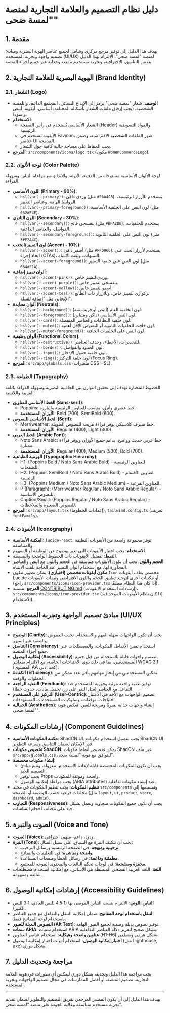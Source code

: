 # دليل نظام التصميم والعلامة التجارية لمنصة "لمسة ضحى"

## 1. مقدمة

يهدف هذا الدليل إلى توفير مرجع مركزي وشامل لجميع عناصر الهوية البصرية ومبادئ تصميم واجهة وتجربة المستخدم (UI/UX) لمنصة "لمسة ضحى". الالتزام بهذا الدليل يضمن التناسق، الاحترافية، وتجربة مستخدم ممتعة وجذابة عبر جميع أجزاء المنصة.

## 2. الهوية البصرية للعلامة التجارية (Brand Identity)

### 2.1. الشعار (Logo)

*   **الوصف**: شعار "لمسة ضحى" يرمز إلى الإبداع النسائي، المجتمع الداعم، واللمسة الشخصية. (يجب إرفاق ملفات الشعار بأشكاله المختلفة: أساسي، أيقونة، أبيض وأسود).
*   **الاستخدام**:
    *   الشعار الأساسي يُستخدم في رأس الصفحة (Header) والمواد التسويقية الرئيسية.
    *   الأيقونة تُستخدم في Favicon، صور الملفات الشخصية الافتراضية، وضمن عناصر UI المدمجة.
    *   يجب الحفاظ على مساحة خالية كافية حول الشعار.
*   **المرجع**: `src/components/icons/logo.tsx` (مكون `WomenCommerceLogo`).

### 2.2. لوحة الألوان (Color Palette)

لوحة الألوان الأساسية مستوحاة من الدفء، الأنوثة، والإبداع، مع مراعاة التباين وسهولة القراءة.

*   **اللون الأساسي (Primary - 60%)**:
    *   `hsl(var(--primary))`: وردي دافئ (مثل `#EAA4C6`). يستخدم للأزرار الرئيسية، الروابط الهامة، وعناصر التمييز.
    *   `hsl(var(--primary-foreground))`: لون النص على الخلفية الأساسية (مثل `#662E4E`).
*   **اللون الثانوي (Secondary - 30%)**:
    *   `hsl(var(--secondary))`: بنفسجي فاتح (مثل `#BFA2DB`). يستخدم للخلفيات، الفواصل، والعناصر الداعمة.
    *   `hsl(var(--secondary-foreground))`: لون النص على الخلفية الثانوية (مثل `#3F2A4C`).
*   **لون التمييز/الجذب (Accent - 10%)**:
    *   `hsl(var(--accent))`: أصفر دافئ (مثل `#FFD966`). يستخدم لأزرار الحث على اتخاذ إجراء (CTAs)، التنبيهات، ولفت الانتباه.
    *   `hsl(var(--accent-foreground))`: لون النص على خلفية التمييز (مثل `#664F1A`).
*   **ألوان تمييز إضافية**:
    *   `hsl(var(--accent-pink))`: وردي لتمييز خاص.
    *   `hsl(var(--accent-purple))`: بنفسجي لتمييز خاص.
    *   `hsl(var(--accent-yellow))`: أصفر لتمييز خاص.
    *   `hsl(var(--accent-teal))`: تركوازي لتمييز خاص، وللأزرار ذات الطابع الإيجابي مثل "إضافة للسلة".
*   **ألوان محايدة (Neutrals)**:
    *   `hsl(var(--background))`: لون الخلفية العام (أبيض أو قريب منه).
    *   `hsl(var(--foreground))`: لون النص الأساسي (داكن ومتباين).
    *   `hsl(var(--card))`: لون خلفية البطاقات والعناصر المنفصلة.
    *   `hsl(var(--muted))`: لون خافت للخلفيات الثانوية أو النصوص الأقل أهمية.
    *   `hsl(var(--muted-foreground))`: لون النص على الخلفيات الخافتة.
*   **ألوان وظيفية (Functional Colors)**:
    *   `hsl(var(--destructive))`: للتحذيرات، الأخطاء، وحذف العناصر.
    *   `hsl(var(--border))`: لون الحدود والفواصل.
    *   `hsl(var(--input))`: لون خلفية حقول الإدخال.
    *   `hsl(var(--ring))`: لون حلقة التركيز (Focus Ring).
*   **المرجع**: `src/app/globals.css` (متغيرات CSS HSL).

### 2.3. الطباعة (Typography)

الخطوط المختارة تهدف إلى تحقيق التوازن بين الجاذبية البصرية وسهولة القراءة باللغة العربية واللاتينية.

*   **الخط الأساسي للعناوين (Sans-serif)**:
    *   Poppins: خط عصري وأنيق، مناسب للعناوين الرئيسية والبارزة.
    *   **الأوزان المستخدمة**: Bold (700), SemiBold (600).
*   **الخط الأساسي للنصوص (Serif)**:
    *   Merriweather: خط سيرف كلاسيكي يوفر قراءة مريحة للنصوص الطويلة.
    *   **الأوزان المستخدمة**: Regular (400), Light (300).
*   **الخط العربي (Arabic Font)**:
    *   Noto Sans Arabic: خط عربي حديث وواضح، يدعم جميع الأوزان ويوفر قراءة ممتازة.
    *   **الأوزان المستخدمة**: Regular (400), Medium (500), Bold (700).
*   **الهرمية الطباعية (Typographic Hierarchy)**:
    *   H1: (Poppins Bold / Noto Sans Arabic Bold) - للعناوين الرئيسية للصفحات.
    *   H2: (Poppins SemiBold / Noto Sans Arabic Bold) - لعناوين الأقسام الرئيسية.
    *   H3: (Poppins Medium / Noto Sans Arabic Medium) - للعناوين الفرعية.
    *   P (Paragraph): (Merriweather Regular / Noto Sans Arabic Regular) - للنصوص الأساسية.
    *   Caption/Small: (Poppins Regular / Noto Sans Arabic Regular) - للنصوص الصغيرة والملاحظات.
*   **المرجع**: `src/app/layout.tsx` (إعدادات الخطوط), `tailwind.config.ts` (تعريف `fontFamily`).

### 2.4. الأيقونات (Iconography)

*   **المكتبة الأساسية**: `lucide-react`. توفر مجموعة واسعة من الأيقونات النظيفة والمتناسقة.
*   **الاستخدام**: يجب اختيار الأيقونات التي تعبر بوضوح عن الوظيفة أو المفهوم.
*   **النمط**: تفضيل الأيقونات ذات الخطوط الواضحة والبسيطة.
*   **الحجم واللون**: يجب أن تكون الأيقونات متناسقة في الحجم واللون مع النص والعناصر المجاورة لها، مع استخدام ألوان التمييز عند الحاجة للفت الانتباه.
*   **مكون أيقونات مخصص (اختياري)**: يمكن تطوير مكون `Icon` مخصص يغلف أيقونات Lucide أو مكتبات أخرى لتوحيد تطبيق الحجم واللون الافتراضي وثيمات الأيقونات. (راجع `src/components/icons/icon-provider.tsx` إذا كان هذا النظام مطبقًا).
*   **المرجع**: مستند [CONTRIBUTING.md](../CONTRIBUTING.md) (إرشادات استخدام الأيقونات)، `src/components/icons/icon-provider.tsx` (إذا كان نظام الأيقونات الموحد قيد الاستخدام).

## 3. مبادئ تصميم الواجهة وتجربة المستخدم (UI/UX Principles)

*   **الوضوح (Clarity)**: يجب أن تكون الواجهات سهلة الفهم والاستخدام. تجنب الغموض والتعقيد غير المبرر.
*   **التناسق (Consistency)**: استخدام نفس الأنماط، المكونات، والمصطلحات عبر جميع أجزاء المنصة.
*   **إمكانية الوصول (Accessibility)**: تصميم واجهات قابلة للاستخدام من قبل جميع المستخدمين، بما في ذلك ذوي الاحتياجات الخاصة، مع الالتزام بمعايير WCAG 2.1 (المستوى AA كحد أدنى).
*   **الكفاءة (Efficiency)**: تمكين المستخدمين من إنجاز مهامهم بأقل عدد ممكن من الخطوات والوقت.
*   **التغذية الراجعة (Feedback)**: توفير تغذية راجعة مرئية وفورية للمستخدم عند التفاعل مع العناصر (مثل النقر على زر، تحميل بيانات، حدوث خطأ).
*   **التركيز على المستخدم (User-Centric)**: تصميم الواجهات مع الأخذ في الاعتبار احتياجات، توقعات، وسلوكيات المستخدمات المستهدفات.
*   **الجمالية (Aesthetics)**: إنشاء واجهات جذابة بصريًا ومريحة للعين، تعكس هوية "لمسة ضحى".

## 4. إرشادات المكونات (Component Guidelines)

*   **مكتبة المكونات الأساسية**: ShadCN UI. يجب تفضيل استخدام مكونات ShadCN UI قدر الإمكان لضمان التناسق وسرعة التطوير.
*   **تخصيص مكونات ShadCN**: يمكن تخصيص أنماط مكونات ShadCN عبر ملف `src/app/globals.css` ليتوافق مع هوية "لمسة ضحى".
*   **إنشاء مكونات مخصصة**:
    *   يجب أن تكون المكونات المخصصة قابلة لإعادة الاستخدام، معزولة، وتتبع مبادئ التصميم الجيد.
    *   يجب توفير Props واضحة وموثقة للمكونات.
    *   يجب مراعاة إمكانية الوصول (ARIA attributes) عند إنشاء مكونات تفاعلية.
*   **تنظيم المكونات**: يجب تنظيم المكونات في مجلد `src/components` وتقسيمها إلى مجلدات فرعية حسب الوظيفة أو الصفحة (مثل `layout`, `ui`, `product`, `store`, `dashboard`, `admin`).
*   **التجاوب (Responsiveness)**: يجب أن تكون جميع المكونات متجاوبة وتعمل بشكل جيد على مختلف أحجام الشاشات.

## 5. الصوت والنبرة (Voice and Tone)

*   **الصوت (Voice)**: ودود، داعم، ملهم، احترافي.
*   **النبرة (Tone)**: يجب أن تتكيف النبرة مع السياق. على سبيل المثال:
    *   **ترحيبية ومبهجة**: في الصفحة الرئيسية ورسائل الترحيب.
    *   **واضحة ومباشرة**: في التعليمات والنماذج.
    *   **مطمئنة وداعمة**: في رسائل الخطأ وصفحات المساعدة.
    *   **محفزة ومشجعة**: في لوحات تحكم البائعات والمحتوى الموجه للمجتمع.
*   **اللغة**: اللغة العربية الفصحى المبسطة هي الأساس، مع إمكانية استخدام مصطلحات شائعة ومفهومة.

## 6. إرشادات إمكانية الوصول (Accessibility Guidelines)

*   **التباين اللوني**: الالتزام بنسب التباين الموصى بها (4.5:1 للنص العادي، 3:1 للنص الكبير).
*   **التنقل باستخدام لوحة المفاتيح**: ضمان إمكانية التنقل والتفاعل مع جميع العناصر باستخدام لوحة المفاتيح فقط.
*   **النصوص البديلة للصور (Alt Text)**: توفير نصوص بديلة وصفية لجميع الصور الهامة.
*   **سمات ARIA**: استخدام سمات ARIA بشكل صحيح لتعزيز دلالة العناصر التفاعلية.
*   **عناوين واضحة وهيكلية**: استخدام عناصر العناوين (H1-H6) بشكل هرمي ومنطقي.
*   **اختبار إمكانية الوصول**: استخدام أدوات اختبار إمكانية الوصول (مثل Lighthouse, axe) بشكل دوري.

## 7. مراجعة وتحديث الدليل

يجب مراجعة هذا الدليل وتحديثه بشكل دوري ليعكس أي تطورات في هوية العلامة التجارية، تصميم المنصة، أو أفضل الممارسات في مجال تصميم الواجهات وتجربة المستخدم.

---
يهدف هذا الدليل إلى أن يكون المصدر المرجعي لفريق التصميم والتطوير لضمان تقديم تجربة مستخدم متناسقة وعالية الجودة على منصة "لمسة ضحى".

